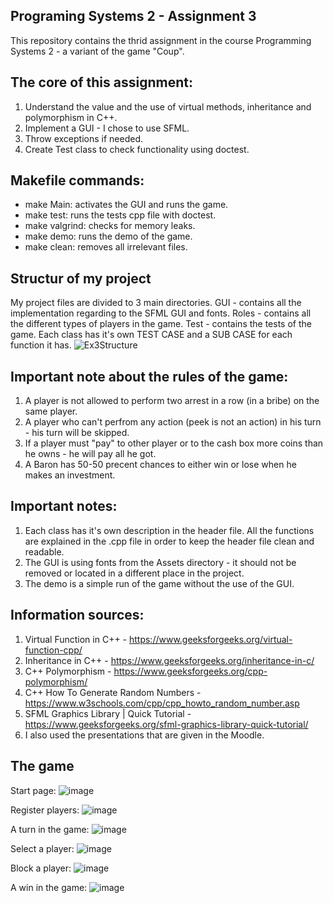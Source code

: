 Programing Systems 2 - Assignment 3
-
This repository contains the thrid assignment in the course Programming Systems 2 - a variant of the game "Coup".

The core of this assignment:
-
1. Understand the value and the use of virtual methods, inheritance and polymorphism in C++.
2. Implement a GUI - I chose to use SFML.
3. Throw exceptions if needed.
4. Create Test class to check functionality using doctest.

Makefile commands:
-
- make Main: activates the GUI and runs the game.
- make test: runs the tests cpp file with doctest.
- make valgrind: checks for memory leaks.
- make demo: runs the demo of the game.
- make clean: removes all irrelevant files.

Structur of my project
-
My project files are divided to 3 main directories.
GUI - contains all the implementation regarding to the SFML GUI and fonts.
Roles - contains all the different types of players in the game.
Test - contains the tests of the game. Each class has it's own TEST CASE and a SUB CASE for each function it has.
![Ex3Structure](https://github.com/user-attachments/assets/96080092-f97b-44ed-b59d-09736c3419ca)

Important note about the rules of the game:
-
1. A player is not allowed to perform two arrest in a row (in a bribe) on the same player.
2. A player who can't perfrom any action (peek is not an action) in his turn - his turn will be skipped.
3. If a player must "pay" to other player or to the cash box more coins than he owns - he will pay all he got.
4. A Baron has 50-50 precent chances to either win or lose when he makes an investment.

Important notes:
-
1. Each class has it's own description in the header file. All the functions are explained in the .cpp file in order to keep the header file clean and readable.
2. The GUI is using fonts from the Assets directory - it should not be removed or located in a different place in the project.
3. The demo is a simple run of the game without the use of the GUI.

Information sources:
-
1. Virtual Function in C++ - https://www.geeksforgeeks.org/virtual-function-cpp/
2. Inheritance in C++ - https://www.geeksforgeeks.org/inheritance-in-c/
3. C++ Polymorphism - https://www.geeksforgeeks.org/cpp-polymorphism/
4. C++ How To Generate Random Numbers - https://www.w3schools.com/cpp/cpp_howto_random_number.asp
5. SFML Graphics Library | Quick Tutorial - https://www.geeksforgeeks.org/sfml-graphics-library-quick-tutorial/
6. I also used the presentations that are given in the Moodle.

The game
-
Start page:
![image](https://github.com/user-attachments/assets/ba9aed30-b2d0-4607-bf39-b9eaf25e7c4b)

Register players:
![image](https://github.com/user-attachments/assets/7c319c2c-7e0e-4541-8f19-c4d2cba067cd)

A turn in the game:
![image](https://github.com/user-attachments/assets/45a2265a-650b-451d-8693-1f44fd9afd7d)

Select a player:
![image](https://github.com/user-attachments/assets/fa579dad-629b-4147-87b5-f936692ea99e)

Block a player:
![image](https://github.com/user-attachments/assets/f14330e7-3fed-49ed-af62-9034220576eb)

A win in the game:
![image](https://github.com/user-attachments/assets/b1658be0-6b7b-47f0-b4e2-f610a29d2458)
